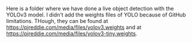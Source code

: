 Here is a folder where we have done a live object detection with the YOLOv3 model. I didn't add the weights files of YOLO because of GitHub limitations. THough, they can be found at https://pjreddie.com/media/files/yolov3.weights and at https://pjreddie.com/media/files/yolov3-tiny.weights.
